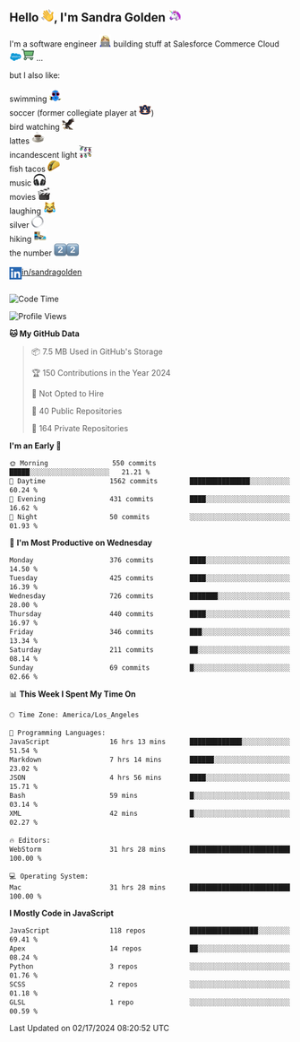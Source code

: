 ## Hello <img src="./static/emoji/wave.png" width="22" />, I'm Sandra Golden <img src="./static/emoji/unicorn-face.png" width="22" />

I'm a software engineer <img src="./static/emoji/female-technologist.png" width="22" /> building stuff at Salesforce Commerce Cloud <img src="./static/emoji/salesforce.png" width="22" /><img src="./static/emoji/commerce-cloud.png" width="22" />&nbsp;...

but I also like:<br/><br/>
swimming <img alt="swimming" src="./static/emoji/keep-swimming.png" width="22" /><br/>
soccer  (former collegiate player at <img src="./static/emoji/auburn.png" width="22" />)<br/>
bird watching <img src="./static/emoji/eagle.png" width="22" /><br/>
lattes <img src="./static/emoji/coffee.png" width="22" /><br/>
incandescent light <img src="./static/emoji/lights.png" width="22" /><br/>
fish tacos <img src="./static/emoji/taco.png" width="22" /><br/>
music <img src="./static/emoji/headphones.png" width="22" /><br/>
movies <img src="./static/emoji/movie-clapper.png" width="22" /><br/>
laughing <img src="./static/emoji/joy-cat.png" width="22" /><br/>
silver <img src="./static/emoji/silver-hoop.png" width="22" /><br/>
hiking <img src="./static/emoji/hiker.png" width="22" /><br/>
the number <img src="./static/emoji/two.png" width="22" /><img src="./static/emoji/two.png" width="22" />
<br/><br/>
<img align="left" alt="Sandra Golden | LinkedIn" width="22px" src="./static/emoji/linkedin.png" /> <a href="https://www.linkedin.com/in/sandragolden/">in/sandragolden</a>
<br/><br/>
<!--START_SECTION:waka-->
![Code Time](http://img.shields.io/badge/Code%20Time-174%20hrs%2048%20mins-blue)

![Profile Views](http://img.shields.io/badge/Profile%20Views-0-blue)

**🐱 My GitHub Data** 

> 📦 7.5 MB Used in GitHub's Storage 
 > 
> 🏆 150 Contributions in the Year 2024
 > 
> 🚫 Not Opted to Hire
 > 
> 📜 40 Public Repositories 
 > 
> 🔑 164 Private Repositories 
 > 
**I'm an Early 🐤** 

```text
🌞 Morning                550 commits         █████░░░░░░░░░░░░░░░░░░░░   21.21 % 
🌆 Daytime                1562 commits        ███████████████░░░░░░░░░░   60.24 % 
🌃 Evening                431 commits         ████░░░░░░░░░░░░░░░░░░░░░   16.62 % 
🌙 Night                  50 commits          ░░░░░░░░░░░░░░░░░░░░░░░░░   01.93 % 
```
📅 **I'm Most Productive on Wednesday** 

```text
Monday                   376 commits         ████░░░░░░░░░░░░░░░░░░░░░   14.50 % 
Tuesday                  425 commits         ████░░░░░░░░░░░░░░░░░░░░░   16.39 % 
Wednesday                726 commits         ███████░░░░░░░░░░░░░░░░░░   28.00 % 
Thursday                 440 commits         ████░░░░░░░░░░░░░░░░░░░░░   16.97 % 
Friday                   346 commits         ███░░░░░░░░░░░░░░░░░░░░░░   13.34 % 
Saturday                 211 commits         ██░░░░░░░░░░░░░░░░░░░░░░░   08.14 % 
Sunday                   69 commits          █░░░░░░░░░░░░░░░░░░░░░░░░   02.66 % 
```


📊 **This Week I Spent My Time On** 

```text
🕑︎ Time Zone: America/Los_Angeles

💬 Programming Languages: 
JavaScript               16 hrs 13 mins      █████████████░░░░░░░░░░░░   51.54 % 
Markdown                 7 hrs 14 mins       ██████░░░░░░░░░░░░░░░░░░░   23.02 % 
JSON                     4 hrs 56 mins       ████░░░░░░░░░░░░░░░░░░░░░   15.71 % 
Bash                     59 mins             █░░░░░░░░░░░░░░░░░░░░░░░░   03.14 % 
XML                      42 mins             █░░░░░░░░░░░░░░░░░░░░░░░░   02.27 % 

🔥 Editors: 
WebStorm                 31 hrs 28 mins      █████████████████████████   100.00 % 

💻 Operating System: 
Mac                      31 hrs 28 mins      █████████████████████████   100.00 % 
```

**I Mostly Code in JavaScript** 

```text
JavaScript               118 repos           █████████████████░░░░░░░░   69.41 % 
Apex                     14 repos            ██░░░░░░░░░░░░░░░░░░░░░░░   08.24 % 
Python                   3 repos             ░░░░░░░░░░░░░░░░░░░░░░░░░   01.76 % 
SCSS                     2 repos             ░░░░░░░░░░░░░░░░░░░░░░░░░   01.18 % 
GLSL                     1 repo              ░░░░░░░░░░░░░░░░░░░░░░░░░   00.59 % 
```




 Last Updated on 02/17/2024 08:20:52 UTC
<!--END_SECTION:waka-->
